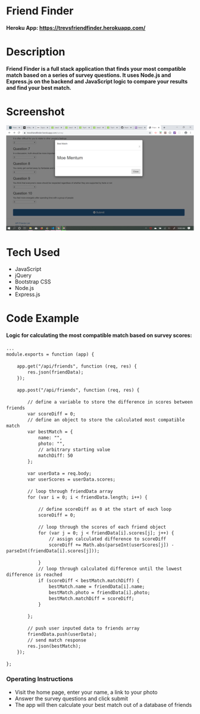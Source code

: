 # Friend Finder

#### Heroku App: https://trevsfriendfinder.herokuapp.com/

# Description

#### Friend Finder is a full stack application that finds your most compatible match based on a series of survey questions. It uses Node.js and Express.js on the backend and JavaScript logic to compare your results and find your best match.

# Screenshot

![Survey Screenshot](/app/public/assets/Screenshot.png)

# Tech Used

* JavaScript
* jQuery
* Bootstrap CSS
* Node.js
* Express.js

# Code Example

#### Logic for calculating the most compatible match based on survey scores:

```
...
module.exports = function (app) {

    app.get("/api/friends", function (req, res) {
        res.json(friendData);
    });

    app.post("/api/friends", function (req, res) {

        // define a variable to store the difference in scores between friends
        var scoreDiff = 0;
        // define an object to store the calculated most compatible match
        var bestMatch = {
            name: "",
            photo: "",
            // arbitrary starting value 
            matchDiff: 50
        };

        var userData = req.body;
        var userScores = userData.scores;

        // loop through friendData array
        for (var i = 0; i < friendData.length; i++) {

            // define scoreDiff as 0 at the start of each loop
            scoreDiff = 0;

            // loop through the scores of each friend object
            for (var j = 0; j < friendData[i].scores[j]; j++) {
                // assign calculated difference to scoreDiff
                scoreDiff += Math.abs(parseInt(userScores[j]) - parseInt(friendData[i].scores[j]));
                
            }
            // loop through calculated difference until the lowest difference is reached
            if (scoreDiff < bestMatch.matchDiff) {
                bestMatch.name = friendData[i].name;
                bestMatch.photo = friendData[i].photo;
                bestMatch.matchDiff = scoreDiff;
            }
            
        };

        // push user inputed data to friends array
        friendData.push(userData);
        // send match response
        res.json(bestMatch);
    });

};
```

### Operating Instructions

* Visit the home page, enter your name, a link to your photo
* Answer the survey questions and click submit 
* The app will then calculate your best match out of a database of friends

